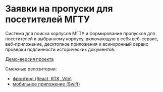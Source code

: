 # Заявки на пропуски для посетителей МГТУ
Система для поиска корпусов МГТУ и формирование пропусков для посетителей к выбранному корпусу, включающую в себя веб-сервис, веб-приложение, десктопное приложения и асинхронный сервис проверки подлинности исторических документов.

[Демо-версия проекта](https://khovenolya.github.io/bmstu-permits-front)

Смежные репозитории: 
- [фронтенд (React, RTK, Vite)](https://github.com/KhovenOlya/bmstu-permits-front)
- [мобильное приложение (Swift)](https://github.com/KhovenOlya/bmstu-permits-mobile)

